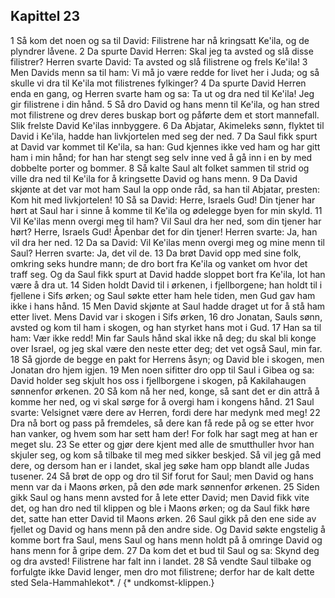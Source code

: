 ## Kapittel 23

1 Så kom det noen og sa til David: Filistrene har nå kringsatt Ke'ila, og de plyndrer låvene.
2 Da spurte David Herren: Skal jeg ta avsted og slå disse filistrer? Herren svarte David: Ta avsted og slå filistrene og frels Ke'ila!
3 Men Davids menn sa til ham: Vi må jo være redde for livet her i Juda; og så skulle vi dra til Ke'ila mot filistrenes fylkinger?
4 Da spurte David Herren enda en gang, og Herren svarte ham og sa: Ta ut og dra ned til Ke'ila! Jeg gir filistrene i din hånd.
5 Så dro David og hans menn til Ke'ila, og han stred mot filistrene og drev deres buskap bort og påførte dem et stort mannefall. Slik frelste David Ke'ilas innbyggere.
6 Da Abjatar, Akimeleks sønn, flyktet til David i Ke'ila, hadde han livkjortelen med seg der ned.
7 Da Saul fikk spurt at David var kommet til Ke'ila, sa han: Gud kjennes ikke ved ham og har gitt ham i min hånd; for han har stengt seg selv inne ved å gå inn i en by med dobbelte porter og bommer.
8 Så kalte Saul alt folket sammen til strid og ville dra ned til Ke'ila for å kringsette David og hans menn.
9 Da David skjønte at det var mot ham Saul la opp onde råd, sa han til Abjatar, presten: Kom hit med livkjortelen!
10 Så sa David: Herre, Israels Gud! Din tjener har hørt at Saul har i sinne å komme til Ke'ila og ødelegge byen for min skyld.
11 Vil Ke'ilas menn overgi meg til ham? Vil Saul dra her ned, som din tjener har hørt? Herre, Israels Gud! Åpenbar det for din tjener! Herren svarte: Ja, han vil dra her ned.
12 Da sa David: Vil Ke'ilas menn overgi meg og mine menn til Saul? Herren svarte: Ja, det vil de.
13 Da brøt David opp med sine folk, omkring seks hundre mann; de dro bort fra Ke'ila og vanket om hvor det traff seg. Og da Saul fikk spurt at David hadde sloppet bort fra Ke'ila, lot han være å dra ut.
14 Siden holdt David til i ørkenen, i fjellborgene; han holdt til i fjellene i Sifs ørken; og Saul søkte etter ham hele tiden, men Gud gav ham ikke i hans hånd.
15 Men David skjønte at Saul hadde draget ut for å stå ham etter livet. Mens David var i skogen i Sifs ørken,
16 dro Jonatan, Sauls sønn, avsted og kom til ham i skogen, og han styrket hans mot i Gud.
17 Han sa til ham: Vær ikke redd! Min far Sauls hånd skal ikke nå deg; du skal bli konge over Israel, og jeg skal være den neste etter deg; det vet også Saul, min far.
18 Så gjorde de begge en pakt for Herrens åsyn; og David ble i skogen, men Jonatan dro hjem igjen.
19 Men noen sifitter dro opp til Saul i Gibea og sa: David holder seg skjult hos oss i fjellborgene i skogen, på Kakilahaugen sønnenfor ørkenen.
20 Så kom nå her ned, konge, så sant det er din attrå å komme her ned, og vi skal sørge for å overgi ham i kongens hånd.
21 Saul svarte: Velsignet være dere av Herren, fordi dere har medynk med meg!
22 Dra nå bort og pass på fremdeles, så dere kan få rede på og se etter hvor han vanker, og hvem som har sett ham der! For folk har sagt meg at han er meget slu.
23 Se etter og gjør dere kjent med alle de smutthuller hvor han skjuler seg, og kom så tilbake til meg med sikker beskjed. Så vil jeg gå med dere, og dersom han er i landet, skal jeg søke ham opp blandt alle Judas tusener.
24 Så brøt de opp og dro til Sif forut for Saul; men David og hans menn var da i Maons ørken, på den øde mark sønnenfor ørkenen.
25 Siden gikk Saul og hans menn avsted for å lete etter David; men David fikk vite det, og han dro ned til klippen og ble i Maons ørken; og da Saul fikk høre det, satte han etter David til Maons ørken.
26 Saul gikk på den ene side av fjellet og David og hans menn på den andre side. Og David søkte engstelig å komme bort fra Saul, mens Saul og hans menn holdt på å omringe David og hans menn for å gripe dem.
27 Da kom det et bud til Saul og sa: Skynd deg og dra avsted! Filistrene har falt inn i landet.
28 Så vendte Saul tilbake og forfulgte ikke David lenger, men dro mot filistrene; derfor har de kalt dette sted Sela-Hammahlekot*. / {* undkomst-klippen.}
